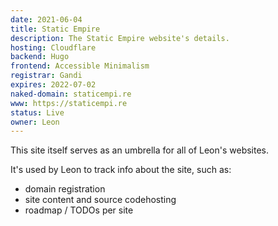 ```yaml
---
date: 2021-06-04
title: Static Empire
description: The Static Empire website's details.
hosting: Cloudflare
backend: Hugo
frontend: Accessible Minimalism
registrar: Gandi
expires: 2022-07-02 
naked-domain: staticempi.re
www: https://staticempi.re
status: Live
owner: Leon
---
```


This site itself serves as an umbrella for all of Leon's websites.

It's used by Leon to track info about the site, such as:

 - domain registration
 - site content and source codehosting
 - roadmap / TODOs per site
